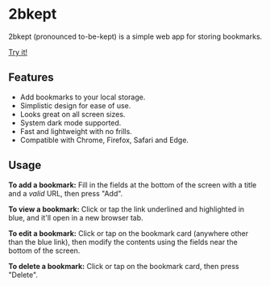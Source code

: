 # 2bkept

2bkept (pronounced to-be-kept) is a simple web app for storing bookmarks.

[Try it!](https://wxwern.github.io/2bkept/)

## Features

- Add bookmarks to your local storage.
- Simplistic design for ease of use.
- Looks great on all screen sizes.
- System dark mode supported.
- Fast and lightweight with no frills.
- Compatible with Chrome, Firefox, Safari and Edge.

## Usage

**To add a bookmark:** Fill in the fields at the bottom of the screen with a title and a *valid* URL, then press "Add".

**To view a bookmark:** Click or tap the link underlined and highlighted in blue, and it'll open in a new browser tab.

**To edit a bookmark:** Click or tap on the bookmark card (anywhere other than the blue link), then modify the contents using the fields near the bottom of the screen.

**To delete a bookmark:** Click or tap on the bookmark card, then press "Delete".


